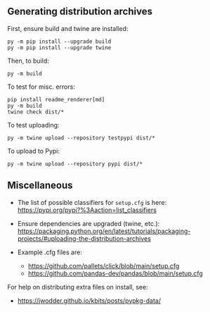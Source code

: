 ## Generating distribution archives

First, ensure build and twine are installed:

```
py -m pip install --upgrade build
py -m pip install --upgrade twine
```

Then, to build:

```
py -m build
```

To test for misc. errors:


```
pip install readme_renderer[md]
py -m build
twine check dist/*
```


To test uploading:

```
py -m twine upload --repository testpypi dist/*
```


To upload to Pypi:

```
py -m twine upload --repository pypi dist/*
```


## Miscellaneous

- The list of possible classifiers for `setup.cfg` is here: https://pypi.org/pypi?%3Aaction=list_classifiers
- Ensure dependencies are upgraded (twine, etc.): https://packaging.python.org/en/latest/tutorials/packaging-projects/#uploading-the-distribution-archives


- Example .cfg files are:
	- https://github.com/pallets/click/blob/main/setup.cfg
	- https://github.com/pandas-dev/pandas/blob/main/setup.cfg

For help on distributing extra files on install, see:

- https://jwodder.github.io/kbits/posts/pypkg-data/
